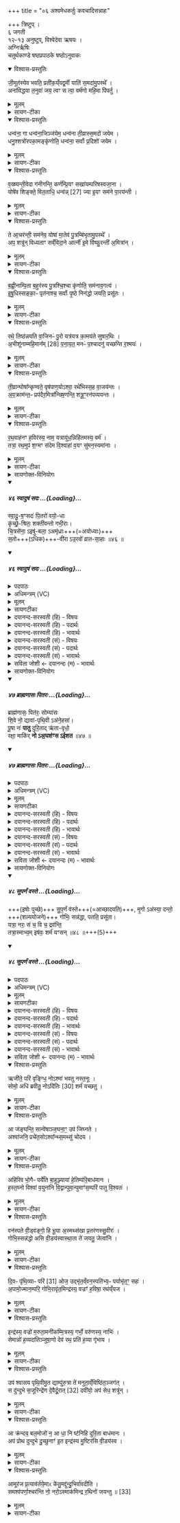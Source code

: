 +++
title = "०६ अश्वमेधकर्तुः कवचादिसन्नाहः"

+++
त्रिष्टुप् ।   
६ जगती  
१२-१३ अनुष्टुप्, विश्वेदेवा ऋषयः ।  
अग्निर्ऋषिः  
चतुर्थकाण्डे षष्ठप्रपाठके षष्ठोऽनुवाकः

<details open><summary>विश्वास-प्रस्तुतिः</summary>

जी॒मूत॑स्येव भवति॒ प्रती॑क॒य्ँयद्व॒र्मी याति॑ स॒मदा॑मु॒पस्थे᳚ ।  
अना॑विद्धया त॒नुवा॑ जय॒ त्वꣳ स त्वा॒ वर्म॑णो महि॒मा पि॑पर्तु ।  
</details>
<details><summary>मूलम्</summary>

जी॒मूत॑स्येव भवति॒ प्रती॑क॒य्ँयद्व॒र्मी याति॑ स॒मदा॑मु॒पस्थे᳚ ।  
अना॑विद्धया त॒नुवा॑ जय॒ त्वꣳ स त्वा॒ वर्म॑णो महि॒मा पि॑पर्तु ।  
</details>
<details><summary>सायण-टीका</summary>

(अथ चतुर्थकाण्डे षष्ठप्रपाठके षष्ठोऽनुवाकः)।  
पञ्चमेऽनुवाके चित्यारोहणादयो प्रारुतहोमान्ता अङ्गविशेषा उक्ताः।  
 २२०१ अथ षष्ठेऽश्वमेधकर्तू रथसज्जीकरणभावीनि कवचस्वीकारादीन्यङ्गान्युच्यन्ते।  
तस्य चाग्निप्रकरणे संबन्धाभावादित उत्कृष्याश्वमेधप्रकरणे संबन्धो द्रष्टष्यः।  
अध्ययनार्थमेव केवलमत्र मन्त्रपाठः ।  
कल्पः–“जीमूतस्येति कवचमध्यूहते” इति।  
पाठस्तु– जीभूतस्येवेति ।  
यद्यदां वर्मी कवचयुक्तो राजा समदां शत्रूणामुपस्थे समीपे याति, अनेन सह मात्सर्येण माद्यन्तीति समदः शत्रवः तदा जीमूतस्य मेवस्य प्रतीकं मुखमिव भवति ।  
सैन्यद्वयं युद्धार्थं यदा मिलति तदानीं वर्षितुं यतस्तत आगताः प्रौढा मेघा यथाऽन्तरिक्षं सर्वमावृण्वन्त्येवं भूमिं सर्वां व्याप्तं भवतीत्यर्थः ।  
तस्मिन्काले हे राजन्ननाविद्ध्या परकीयप्रहाररहितया तनुवा स्वशरीरेण युक्तो भूत्वा विजयं प्राप्नुहि ।  
वर्मणः कवचस्य तादृशो महिमा त्वां पिपर्तु पालयतु ।  
</details>
<details open><summary>विश्वास-प्रस्तुतिः</summary>

धन्व॑ना॒ गा धन्व॑ना॒जिञ्ज॑येम॒ धन्व॑ना ती॒व्रास्स॒मदो॑ जयेम ।  
धनु॒श्शत्रो॑रपका॒मङ्कृ॑णोति॒ धन्व॑ना॒ सर्वाः᳚ प्र॒दिशो॑ जयेम ।  
</details>
<details><summary>मूलम्</summary>

धन्व॑ना॒ गा धन्व॑ना॒जिञ्ज॑येम॒ धन्व॑ना ती॒व्रास्स॒मदो॑ जयेम ।  
धनु॒श्शत्रो॑रपका॒मङ्कृ॑णोति॒ धन्व॑ना॒ सर्वाः᳚ प्र॒दिशो॑ जयेम ।  
</details>
<details><summary>सायण-टीका</summary>

कल्पः —  
“धन्वना गा इति धनुः” इति ।  
पाठस्तु– धन्वना इति ।  
वयं धन्वना धनुवा गा जयेम परकीयान्गवादीनाहराम तथा धन्वनाऽऽजिं युद्धं जयेम ।  
तथा घनुषा तीव्राः शूरभटोपेताः समदो मदसहिताः परकीयसेना जयेम ।  
इदं धनुः शत्रोरस्मदीयवैरिणोऽपकामं कृणोति कामेभ्योऽपनयोऽपकामस्तं कृणोतु।  
किं बहुना, सर्वा अदि प्रदिश उत्कृष्टान्सर्वदिग्वर्तिशत्रूञ्जयेम।  
</details>
<details open><summary>विश्वास-प्रस्तुतिः</summary>

व॒ख्ष्यन्ती॒वेदा ग॑नीगन्ति॒ कर्ण॑म्प्रि॒यꣳ सखा॑यम्परिषस्वजा॒ना ।  
योषे॑व शिङ्क्ते॒ वित॒ताधि॒ धन्व॑न्न् [27]  ज्या इ॒यꣳ सम॑ने पा॒रय॑न्ती ।  
</details>
<details><summary>मूलम्</summary>

व॒ख्ष्यन्ती॒वेदा ग॑नीगन्ति॒ कर्ण॑म्प्रि॒यꣳ सखा॑यम्परिषस्वजा॒ना ।  
योषे॑व शिङ्क्ते॒ वित॒ताधि॒ धन्व॑न्न् [27]  ज्या इ॒यꣳ सम॑ने पा॒रय॑न्ती ।  
</details>
<details><summary>सायण-टीका</summary>

कल्पः — “वक्ष्यन्तीवेति ज्यामभिमृशति” इति।  
पाठस्तु– वक्ष्यन्तीवेदा इति ।  
इयं ज्या घनुष्यारोपिता मौर्वी वक्ष्यन्तीव किंचि द्रहस्यं वाक्यं वदिष्यन्तवि कर्णं [र्णमा] गनीगन्ति कर्णसमीपमागच्छति ।  
तत्रं दृष्टान्तः प्रियं सखायं परिषस्वजाना प्रीतियुक्तं सखिसमानं विश्रम्भव्यवहारयोग्यं भर्तीरमालिङ्गन्ती योषेव शिङ्क्तेऽव्यक्तं शब्दं करोति ।  
सा यथा स्वकीयं योगक्षेमं शनैः कथयति तद्वदियमपि ज्या शब्दयतीत्यर्थः ।  
कीदृशी ज्या अधि धन्वन्धनुष उपरि वितता विशेषेण प्रसारिता, समने युद्धे पारयन्ती युद्धसमाप्तिं गमयन्ती ।  
२२०२ ।  
</details>
<details open><summary>विश्वास-प्रस्तुतिः</summary>

ते आ॒चर॑न्ती॒ सम॑नेव॒ योषा॑ मा॒तेव॑ पु॒त्रम्बि॑भृतामु॒पस्थे᳚ ।  
अप॒ शत्रू॑न् विध्यताꣳ सव्ँविदा॒ने आर्त्नी॑ इ॒मे वि॑ष्फु॒रन्ती॑ अ॒मित्रा॑न् ।  
</details>
<details><summary>मूलम्</summary>

ते आ॒चर॑न्ती॒ सम॑नेव॒ योषा॑ मा॒तेव॑ पु॒त्रम्बि॑भृतामु॒पस्थे᳚ ।  
अप॒ शत्रू॑न् विध्यताꣳ सव्ँविदा॒ने आर्त्नी॑ इ॒मे वि॑ष्फु॒रन्ती॑ अ॒मित्रा॑न् ।  
</details>
<details><summary>सायण-टीका</summary>

कल्पः — “ते आचरन्ती इति धनोरार्त्नी संमृशति” इति।  
पाठस्तु ते आचरन्तीति ।  
ते धनुषः कोट्यौ विस्फुरन्ती विस्फुरन्त्यौ पुनः पुनः प्रवर्तमाने सत्यौ संविदाने परस्परमैकमत्यं गते अमित्रानत्यन्तविरो॑धिनः शत्रूनपविघ्यताम् ।  
कीदृशे कोट्यौ, समने युद्धे योषेवाऽऽचरन्ती तद्वन्मधुशब्देन हि बोधयन्त्यौ ।  
पुनः कीदृशे, उपस्थे बिभृतां माता पुत्रमिब तद्वद्धितकारिण्यावित्यर्थः।  
</details>
<details open><summary>विश्वास-प्रस्तुतिः</summary>

ब॒ह्वी॒नाम्पि॒ता ब॒हुर॑स्य पु॒त्रश्चि॒श्चा कृ॑णोति॒ सम॑नाव॒गत्य॑ ।  
इ॒षु॒धिस्सङ्का॒ᳶ पृत॑नाश्च॒ सर्वाः᳚ पृ॒ष्ठे निन॑द्धो जयति॒ प्रसू॑तः ।  
</details>
<details><summary>मूलम्</summary>

ब॒ह्वी॒नाम्पि॒ता ब॒हुर॑स्य पु॒त्रश्चि॒श्चा कृ॑णोति॒ सम॑नाव॒गत्य॑ ।  
इ॒षु॒धिस्सङ्का॒ᳶ पृत॑नाश्च॒ सर्वाः᳚ पृ॒ष्ठे निन॑द्धो जयति॒ प्रसू॑तः ।  
</details>
<details><summary>सायण-टीका</summary>

कल्पः —  “वह्वीनां पिता बहुरस्य पुत्र इति पृष्ट इषुधिं निनह्यति” त इति।  
पाठस्तु– वह्वीनां पितेति।  
अयमिषुधिर्बाणाधारः समनाऽवगत्य समने युद्धे प्राप्य चिश्चा कृणोति बाणाकर्षणवेलायामव्यक्तं ध्वनिं करोति ।  
तस्य ध्वनेरनुकरणं चिश्चेति ।  
कीदृश इषुधिः, बहुवीनामिषूणां पालकः ।  
अत एवास्य षितृस्थानीयस्य पुत्रस्थानीय इषुसंघो बहुविधः ।  
सोऽयमिषुधिः पृष्ठे निनद्धः पृष्टभागे नितरां बद्धः प्रसूतो धानुष्केण प्रेरितो बाणाकर्षणे सङ्काः सम्यक्प्राप्ताः सर्वा अपि पृतना जयति ।  
</details>
<details open><summary>विश्वास-प्रस्तुतिः</summary>

रथे॒ तिष्ठ॑न्नयति वा॒जिनᳶ॑ पु॒रो यत्र॑यत्र का॒मय॑ते सुषार॒थिः ।  
अ॒भीशू॑नाम्महि॒मान᳚म् [28]  प॒ना॒य॒त॒ मनᳶ॑ प॒श्चादनु॑ यच्छन्ति र॒श्मयः॑ ।  
</details>
<details><summary>मूलम्</summary>

रथे॒ तिष्ठ॑न्नयति वा॒जिनᳶ॑ पु॒रो यत्र॑यत्र का॒मय॑ते सुषार॒थिः ।  
अ॒भीशू॑नाम्महि॒मान᳚म् [28]  प॒ना॒य॒त॒ मनᳶ॑ प॒श्चादनु॑ यच्छन्ति र॒श्मयः॑ ।  
</details>
<details><summary>सायण-टीका</summary>

कल्पः — “रथे  तिष्ठन्नयति वाजिन इति सारथिमभिमन्त्रयते” इति।  
पाठस्तु– रथे तिष्ठन्निति।  
सुषारथिः सुशिक्षितोऽयं सारथिः स्वयं रथे तिष्ठन्यत्र यत्र कामयते गन्तुं तत्र तत्र पुरः पुरस्ताद्वाजिनोऽश्वान्नयति प्रेरयति ।  
हे ऋत्विग्यजमाना अभिशूनामश्वधारणहेतूनां रश्मीनां महिमानं पनायत वाचा स्तुर्ति कुरुत।  
अत एव स्तुतिप्रकार उच्यते रश्मय एते प्रग्रहां सारथेर्मनोऽनुसृत्य पश्चाद्यच्छन्ति नियता भवन्ति, सारथेर्यथा मनोवृत्तिः पुरस्तात्प्रवर्तते तेनैव प्रकारेण पश्चादश्वानां नियमं कुर्वन्तीत्यर्थः।  
</details>
<details open><summary>विश्वास-प्रस्तुतिः</summary>

ती॒व्रान्घोषा᳚न्कृण्वते॒ वृष॑पाण॒योऽश्वा॒ रथे॑भिस्स॒ह वा॒जय॑न्तः ।  
अ॒व॒क्राम॑न्त॒ᳶ प्रप॑दैर॒मित्रा᳚न्ख्षि॒णन्ति॒ शत्रू॒ꣳ॒रन॑पव्ययन्तः ।  
</details>
<details><summary>मूलम्</summary>

ती॒व्रान्घोषा᳚न्कृण्वते॒ वृष॑पाण॒योऽश्वा॒ रथे॑भिस्स॒ह वा॒जय॑न्तः ।  
अ॒व॒क्राम॑न्त॒ᳶ प्रप॑दैर॒मित्रा᳚न्ख्षि॒णन्ति॒ शत्रू॒ꣳ॒रन॑पव्ययन्तः ।  
</details>
<details><summary>सायण-टीका</summary>

कल्पः —  “ तीव्रान्घोषान्कृण्वते वृषषाणय इत्यश्वान” इति।  
पाठस्तु– तीव्रान्घोषानिति।  
एतेऽश्वास्तीव्रानत्युच्चान्घोषान्ह्रेषाशब्दान्कृण्वते कुर्वते।  
कीदृशा अश्वाः, वृषपाणयः, सेचनवाचिना वृषशब्देन शक्तिरुपलक्ष्यते ।  
पाणिशब्दः पादलक्षकः ।  
गन्तुं शक्ताः पादा येषां ते वृषपाणयः ।  
रथेभिः सह वाजयन्तो रथैः सह शीघ्रं गच्छतः ।  
प्रपदैः पादाग्रैः खरैरमित्रान्वैरिणोऽवक्रा मन्तः ।  
तादृशा अश्वा अनपव्ययन्तः प्रत्यापत्तिमकुर्वन्तो भीतिरहिता इत्यर्थः ।     २२०३ शूत्रून्क्षिणन्ति हिंसन्ति ।  
</details>
<details open><summary>विश्वास-प्रस्तुतिः</summary>

र॒थ॒वाह॑नꣳ ह॒विर॑स्य॒ नाम॒ यत्रायु॑ध॒न्निहि॑तमस्य॒ वर्म॑ ।  
तत्रा॒ रथ॒मुप॑ श॒ग्मꣳ स॑देम वि॒श्वाहा॑ व॒यꣳ सु॑मन॒स्यमा॑नाः ।  
</details>
<details><summary>मूलम्</summary>

र॒थ॒वाह॑नꣳ ह॒विर॑स्य॒ नाम॒ यत्रायु॑ध॒न्निहि॑तमस्य॒ वर्म॑ ।  
तत्रा॒ रथ॒मुप॑ श॒ग्मꣳ स॑देम वि॒श्वाहा॑ व॒यꣳ सु॑मन॒स्यमा॑नाः ।  
</details>
<details><summary>सायण-टीका</summary>

कल्पः —  “रथवाहनꣳ हविरस्य नामेति रथवाहने रथयत्माधाय” इति।  
यद्यपीदमत्याधानं रथस्य प्रत्याधानादूर्ध्वभावि तथाऽप्यध्ययनसंप्रदायादयं मन्त्रोऽत्र षठितः।  
तत्पाठस्तु– रथवाहनमिति ।  
यत्र यस्मिन्नल्पे शकटेऽस्य यजमानस्यऽऽयुध घनूरदिकं वर्म कवचं चेत्येवमादिकं निहितं स्थापितं, य(अ)स्य शकटस्य रथवाहनमिति नामधेयं, प्रत्यागत्य रथोऽस्मिञ्शकटे स्थाप्यत इति तच्छकटं रथवाहनं, तस्य हविर्वदुपकारकत्वाद्धविष्ट्वं, तत्र तस्मिन्रथवाहने शकटे विश्वाहा सर्वेष्वपि दिनेषु सुमनस्यपानाः सौमनस्यं प्राप्ता वयं शग्मं सुखगमनहेतुं रथमुपसदेमोपेत्य स्थाप याम।  
</details>
<details><summary>सायणोक्त-विनियोगः</summary>

कल्पः —  “स्वादुषꣳसदः पितरो वयोधा इति तिसृभिः पितॄनुषतिष्ठते” इति।  
तत्र प्रथमामाह– स्वादुषꣳ सद इति।   
</details>
<div class="js_include" includetitle="false" newlevelforh1="5" unfilled url="/vedAH_yajuH/vAjasaneyam/mAdhyandinam/saMhitA/vishvAsa-prastutiH/29/46_svAduShaM_sadaH.md">
<details open><summary><h5>४६ स्वादुषं सदः ...{Loading}...</h5></summary>

स्वा॒दु॒-ष॒ꣳसदः॑ पि॒तरो॑ वयो॒-धाः  
कृ॑च्छ्रे॒-श्रितः॒ शक्ती॑वन्तो गभी॒राः।  
चि॒त्रसे॑ना॒ ऽइषु॑-बला॒ ऽअमृ॑ध्राः+++(=अयोध्याः)+++  
स॒तो+++(ऽधिक)+++-वी॑रा ऽउ॒रवो॑ व्रात-सा॒हाः ॥४६ ॥
</details>
</div>
<div class="js_include" includetitle="false" newlevelforh1="5" unfilled url="/vedAH_yajuH/vAjasaneyam/mAdhyandinam/saMhitA/sarvASh_TIkAH/29/46_svAduShaM_sadaH.md">
<details open><summary><h5>४६ स्वादुषं सदः ...{Loading}...</h5></summary>
<details><summary>पदपाठः</summary>

स्वा॒दु॒ष॒ꣳसदः॑। स्वा॒दु॒स॒ꣳसद इति॑ स्वादुऽस॒ꣳसदः॑। पि॒तरः॑। व॒यो॒धा इति॑ वयः॒ऽधाः। कृ॒च्छ्रे॒श्रित॒ इति॑ कृच्छ्रे॒ऽश्रितः॑। शक्ती॑वन्तः॒। शक्ति॑वन्त॒ इति॒ शक्ति॑ऽवन्तः। ग॒भी॒राः। चि॒त्रसे॑ना॒ इति॑ चि॒त्रऽसे॑नाः। इषु॑बला॒ इतीषु॑ऽबलाः। अमृ॑ध्राः। स॒तोवी॑रा॒ इति॑ स॒तःऽवी॑राः। उ॒रवः॑। व्रा॒त॒सा॒हाः। व्रा॒त॒स॒हा इति॑ व्रातऽस॒हाः। ४६।
</details>
<details><summary>अधिमन्त्रम् (VC)</summary>

- वीरा देवताः
- भारद्वाज ऋषिः
- त्रिष्टुप्
- धैवतः
</details>
<details><summary>मूलम्</summary>

स्वा॒दु॒ष॒ꣳ॒सद॑ᳶ पि॒तरो॑ वयो॒धाᳵ कृ॑च्छ्रे॒श्रित॒श्शक्ती॑वन्तो गभी॒राः ।  
चि॒त्रसे॑ना॒ इषु॑बला॒ अमृ॑ध्रास्स॒तोवी॑रा उ॒रवो᳚ व्रातसा॒हाः ।
</details>
<details><summary>सायणटीका</summary>

ये **पितरो** ऽस्मदीयाः सन्ति त एतैर् विशेषणैर् विशिष्टाः।   
कानि विशेषणानीति तान्य् उच्यन्ते  
**स्वादुषसंदो** ऽस्माभिः समर्पिते स्वादुन्य् अन्ने सम्यक् सीदन्ति तेन तृप्ता इत्यर्थः।   
**वयोध** अस्मदीयस्य वयस आयुषः स्थापयितारः।   
**कृच्छ्रे** व्यसने प्राप्ते सति रक्षार्थं श्रीयन्ते प्राणिभिः सेव्यन्त इति **कृच्छ्रेश्रितः**।  
**शक्तीवन्तः** शक्तियुक्ताः।  
**गभीरा** अगाधबुद्धयः।  
चित्रा विविधा हस्त्यश्वादिरूपा सेना येषां त **चित्रसेनाः**  
इषुभिर् योद्धुमतिप्रबला **इषुबलाः**।  
**अमृध्राः** परैर् योद्धुमशक्याः ।  
सन्विद्यमानो लोके प्रसिद्धो यः शूरस् तस्माद् अप्य् अतिशूराः - **सतो-वीराः**।  
**उरवो** विस्तीर्णा धनसेनादिसमृद्धाः।  
व्रातं परकीयभटानां संघातं सहन्तेऽभिभवन्तीति **व्रातसाहाः**।
</details>
<details><summary>दयानन्द-सरस्वती (हि) - विषयः</summary>

फिर उसी विषय को अगले मन्त्र में कहा है ॥
</details>
<details><summary>दयानन्द-सरस्वती (हि) - पदार्थः</summary>

पदार्थान्वयभाषाः -  हे युद्ध करने हारे वीर पुरुषो ! तुम लोग जो (स्वादुषंसदः) भोजन के योग्य अन्नादि पदार्थों को सम्यक् सेवनेवाले (वयोधाः) अधिक अवस्था युक्त (कृच्छ्रेश्रितः) उत्तम कार्यों की सिद्धि के लिए कष्ट सेवते हुए (शक्तीवन्तः) सामर्थ्यवाले (गभीराः) महाशय (चित्रसेनाः) आश्चर्य गुण युक्त सेनावाले (इषुबलाः) शस्त्र-अस्त्रों के सहित जिनकी सेना (अमृध्राः) दृढ़ शरीरवाले (उरवः) बड़े-बड़े जिन के जङ्घा और छाती (व्रातसाहाः) वीरों के समूहों को सहनेवाले (सतोवीराः) विद्यमान सेना के बीच युद्धविद्या की शिक्षा को प्राप्त और (पितरः) पालन करनेहारे राजपुरुष हों, उन का आश्रय ले युद्ध करो ॥४६ ॥
</details>
<details><summary>दयानन्द-सरस्वती (हि) - भावार्थः</summary>

भावार्थभाषाः -  उन्हीं का सदा विजय, राज्य, श्री, प्रतिष्ठा, बड़ी अवस्था, बल और विद्या होती है, जो अपने अधिष्ठाता, आप्त, सत्यवादी सज्जनों की शिक्षा में स्थित होते हैं ॥४६ ॥
</details>
<details><summary>दयानन्द-सरस्वती (सं) - विषयः</summary>

पुनस्तमेव विषयमाह ॥
</details>
<details><summary>दयानन्द-सरस्वती (सं) - पदार्थः</summary>

पदार्थान्वयभाषाः -  हे योद्धारो वीरा ! यूयं ये स्वादुषंसदो वयोधाः कृच्छ्रेश्रितः शक्तीवन्तो गभीराश्चित्रसेना इषुबला अमृध्रा उरवो व्रातसाहाः सतोवीराः पितरः स्युस्तानाश्रित्य युद्धं कुरुत ॥४६ ॥
</details>
<details><summary>दयानन्द-सरस्वती (सं) - भावार्थः</summary>

भावार्थभाषाः -  तेषामेव सदा विजयो राज्यश्रीः प्रतिष्ठा दीर्घमायुर्बलं विद्याश्च भवन्ति, ये स्वाधिष्ठातॄणामाप्तानां शासने तिष्ठन्ति ॥४६ ॥
</details>
<details><summary>सविता जोशी ← दयानन्दः (म) - भावार्थः</summary>

भावार्थभाषाः -  जे वीरपुरुष, अधिष्ठाते, आप्त, सत्यवादी सज्जनाकडून शिक्षण घेतात त्यांचा नेहमी विजय होतो व त्यांना राज्य, श्री, प्रतिष्ठा, मानसन्मान, बल आणि विद्या प्राप्त होते.
</details>
</details>
</div>
<details><summary>सायणोक्त-विनियोगः</summary>

अथ द्वितीयामाह– ब्राह्मणास इति ।  
</details>
<div class="js_include" includetitle="false" newlevelforh1="5" unfilled url="/vedAH_yajuH/vAjasaneyam/mAdhyandinam/saMhitA/vishvAsa-prastutiH/29/47_brAhmaNAsaH_pitaraH.md">
<details open><summary><h5>४७ ब्राह्मणासः पितरः ...{Loading}...</h5></summary>

ब्राह्म॑णासः॒ पित॑रः॒ सोम्या॑सः  
शि॒वे नो॒ द्यावा॑-पृथि॒वी ऽअ॑ने॒हसा॑।  
पू॒षा नः॑ **पातु** दुरि॒ताद् ऋ॑ता-वृधो॒  
रक्षा॒ माकि॑र् **नो ऽअ॒घश॑ꣳस ऽईशत** ॥४७ ॥
</details>
</div>
<div class="js_include" includetitle="false" newlevelforh1="5" unfilled url="/vedAH_yajuH/vAjasaneyam/mAdhyandinam/saMhitA/sarvASh_TIkAH/29/47_brAhmaNAsaH_pitaraH.md">
<details open><summary><h5>४७ ब्राह्मणासः पितरः ...{Loading}...</h5></summary>
<details><summary>पदपाठः</summary>

ब्रा॒ह्म॑णासः। पित॑रः। सोम्यासः॑। शि॒वेऽइति॑ शि॒वे। नः॒। द्यावा॑पृथि॒वीऽइति॒ द्यावा॑पृथि॒वी। अ॒ने॒हसा॑। पू॒षा। नः॒। पा॒तु॒। दु॒रि॒तादिति॑ दुःऽइ॒तात् ऋ॒ता॒वृ॒धः॒। ऋ॒त॒वृध॒ इत्यृ॑तऽवृधः। रक्ष॑। माकिः॑। न॒। अ॒घश॑ꣳस॒ इत्य॒घऽश॑ꣳसः। ई॒श॒त॒। ४७।
</details>
<details><summary>अधिमन्त्रम् (VC)</summary>

- धनुर्वेदाऽध्यापका देवताः
- भारद्वाज ऋषिः
- विराड्जगती
- निषादः
</details>
<details><summary>मूलम्</summary>

ब्राह्म॑णासः [29]  पित॑र॒स्सोम्या॑सश्शि॒वे नो॒ द्यावा॑पृथि॒वी अ॑ने॒हसा᳚ ।  
पू॒षा न॑ᳶ पातु दुरि॒तादृ॑तावृधो॒ रख्षा॒ माकि॑र्नो अ॒घशꣳ॑स ईशत ।
</details>
<details><summary>सायणटीका</summary>

येऽस्मादीयाः पितरस्ते ब्राह्मणासो व्रह्य वेदस्तदर्थपरा ब्राह्मणाः।  
अत एवास्मासु सोम्यास सोम्या अनुग्रहपरा इत्यर्थः ।  
यथैते पितरस्तथा द्यावापृथिवी उभे अप्यनेहसाऽनेहसि सर्वस्मिन्नपि काले नोऽस्मान्प्रति शिवे शान्ते अनुग्रहपरे भवतामिति शेषः।  
तथार्तावृधो यज्ञस्य वर्धयिता पूषा पोषको देवो नोऽस्मान्दुरितात्पातु ।  
हे पितृसमूह रक्षास्मान्पालय ।  
नोऽस्माक मघशंसः पापशंसनपरा निन्दका माकिरीशत निन्दितुं समर्था मा भूवन् ।
</details>
<details><summary>दयानन्द-सरस्वती (हि) - विषयः</summary>

किनका सत्कार करना चाहिए, इस विषय को अगले मन्त्र में कहा है ॥
</details>
<details><summary>दयानन्द-सरस्वती (हि) - पदार्थः</summary>

पदार्थान्वयभाषाः -  हे मनुष्यो ! जो (सोम्यासः) उत्तम आनन्दकारक गुणों के योग्य (ऋतावृधः) सत्य को बढ़ानेवाले (पितरः) रक्षक (ब्राह्मणासः) वेद और ईश्वर के जानने हारे विद्वान् जन (नः) हमारे लिए कल्याण करने हारे और (अनेहसा) कारणरूप से अविनाशी (द्यावापृथिवी) प्रकाश-पृथिवी (शिवे) कल्याणकारी हों, (पूषा) पुष्टि करने हारा परमात्मा (नः) हम को (दुरितात्) दुष्ट अन्याय के आचरण से (पातु) बचावे, जिससे (नः) हम को मारने को (अघशंसः) पाप की प्रशंसा करने हारा चोर (माकिः) न (ईशत) समर्थ हो, उन विद्वानों की तू (रक्ष) रक्षा कर और चोरों को मार ॥४७ ॥
</details>
<details><summary>दयानन्द-सरस्वती (हि) - भावार्थः</summary>

भावार्थभाषाः -  हे मनुष्यो ! जो विद्वान् जन तुम को धर्मयुक्त कर्त्तव्य में प्रवृत्त कर, दुष्ट आचरण से पृथक् रखते, दुष्टाचारियों के बल को नष्ट और हमारी पुष्टि करते, वे सदैव सत्कार करने योग्य हैं ॥४७ ॥
</details>
<details><summary>दयानन्द-सरस्वती (सं) - विषयः</summary>

के सत्कर्त्तव्या इत्याह ॥
</details>
<details><summary>दयानन्द-सरस्वती (सं) - पदार्थः</summary>

पदार्थान्वयभाषाः -  हे मनुष्याः ! ये सोम्यास ऋतावृधः पितरो ब्राह्मणासो विद्वांसो नः कल्याणकरा अनेहसा द्यावापृथिवी च शिवे भवतः। पूषा परमात्मा नो दुरितात् पातु यतो नो हिंसितुमघशंसो माकिरीशत तान् रक्ष स्तेनाञ्जहि ॥४७ ॥
</details>
<details><summary>दयानन्द-सरस्वती (सं) - भावार्थः</summary>

भावार्थभाषाः -  हे मनुष्याः ! ये विद्वांसो युष्मान् धर्म्ये कृत्ये प्रवर्त्य दुष्टाचारात् पृथक् रक्षन्ति, दुष्टाचारिणां बलं निरुन्धन्त्यस्माकं पुष्टिञ्च जनयन्ति, ते सदा सत्कर्त्तव्याः ॥४७ ॥
</details>
<details><summary>सविता जोशी ← दयानन्दः (म) - भावार्थः</summary>

भावार्थभाषाः -  हे माणसांनो ! जे विद्वान लोक तुम्हाला धर्मयुक्त कर्तव्यामध्ये प्रवृत्त करून दुष्ट वर्तनापासून दूर ठेवतात व दुष्ट माणसांचे बळ नष्टा करून सर्व माणसांना बलवान करतात त्यांचा सदैव सत्कार केला पाहिजे.
</details>
</details>
</div>
<details><summary>सायणोक्त-विनियोगः</summary>

अथ तृतीयामाह—  २२०४ सुपर्णं वस्त इति।
</details>
<div class="js_include" includetitle="false" newlevelforh1="5" unfilled url="/vedAH_yajuH/vAjasaneyam/mAdhyandinam/saMhitA/vishvAsa-prastutiH/29/48_suparNaM_vaste.md">
<details open><summary><h5>४८ सुपर्णं वस्ते ...{Loading}...</h5></summary>

+++(इषोः पुच्छे)+++ सु॒प॒र्णं व॑स्ते+++(=आच्छादयति)+++, मृ॒गो ऽअ॑स्या॒ दन्तो॒  
+++(शल्ययोजने)+++ गोभिः॒ सन्न॑द्धा, पतति॒ प्रसू॑ता।  
यत्रा॒ नरः॒ सं च॒ वि च॒ द्रव॑न्ति॒  
तत्रा॒स्माभ्य॒म् इष॑वः॒ शर्म॑ यꣳसन् ॥४८ ॥+++(5)+++
</details>
</div>
<div class="js_include" includetitle="false" newlevelforh1="5" unfilled url="/vedAH_yajuH/vAjasaneyam/mAdhyandinam/saMhitA/sarvASh_TIkAH/29/48_suparNaM_vaste.md">
<details open><summary><h5>४८ सुपर्णं वस्ते ...{Loading}...</h5></summary>
<details><summary>पदपाठः</summary>

सु॒प॒र्णमिति॑ सुऽप॒र्णम्। व॒स्ते॒। मृ॒गः। अ॒स्याः॒। दन्तः॑। गोभिः॑। सन्न॒द्धेति सम्ऽन॑द्धा। प॒त॒ति॒। प्रसू॒तेति॒ प्रऽसू॑ता। यत्र॒। नरः॑। सम्। च॒। वि। च॒। द्रव॑न्ति। तत्र॑। अ॒स्मभ्य॑म्। इष॑वः। शर्म॑। य॒ꣳस॒न्। ४८।
</details>
<details><summary>अधिमन्त्रम् (VC)</summary>

- वीरा देवताः
- भारद्वाज ऋषिः
- त्रिष्टुप्
- धैवतः
</details>
<details><summary>मूलम्</summary>

सु॒प॒र्णव्ँव॑स्ते मृ॒गो अ॑स्या॒ दन्तो॒ गोभि॒स्सन्न॑द्धा पतति॒ प्रसू॑ता ।  
यत्रा॒ नर॒स्सञ्च॒ वि च॒ द्रव॑न्ति॒ तत्रा॒स्मभ्य॒मिष॑व॒श्शर्म॑ यꣳसन् ।
</details>
<details><summary>सायणटीका</summary>


पितृसंबन्धिनी येयम् इषुः प्रशस्यतेऽस्या इषोः  
**सुपर्णं** पृष्ठे ऽवस्थितं शोभनं पतन्तं भागं  
**वस्त** आच्छादयति।   
अथास्या इषोर् दन्तः शल्यं **मृग-दन्तवत्** तीक्ष्णं,
सेयम् इषुर् गो-संबन्धिभिः संनद्धा दृढं बद्धा।  
तादृशेयमिषुः प्रसूता पितृभिः प्रेरिता सती पतति सहसा गच्छति।  
कुत्रेति तदुच्यते नरः पुरुषा योद्धारो यत्र यस्मिन्परसैन्ये सं च वि च द्रवन्ति प्रथममुत्सुकाः सन्तः प्राष्नुवन्ति पश्चाद्भीताः सन्तः पलायन्ते च, तत्रेयमिषुः पततीति पूर्वत्रान्वयः।  
तादृश्यः पितॄणामिषवोऽस्यभ्यं शर्म यंसन्सुखं यच्छन्तु।  
।
</details>
<details><summary>दयानन्द-सरस्वती (हि) - विषयः</summary>

फिर राजधर्म अगले मन्त्र में कहते हैं।
</details>
<details><summary>दयानन्द-सरस्वती (हि) - पदार्थः</summary>

पदार्थान्वयभाषाः -  हे वीर पुरुषो ! (यत्र) जिस सेना में (नरः) नायक लोग हों जो (सुपर्णम्) सुन्दर पूर्ण रक्षा के साधन उस रथादि को (वस्ते) धारण करती और जहाँ (गोभिः) गौओं के सहित (दन्तः) जिस का दमन किया जाता, उस (मृगः) कस्तूरी से शुद्ध करनेवाले मृग के तुल्य (इषवः) बाण आदि शस्त्र विशेष चलते हैं, जो (सन्नद्धा) सम्यक् गोष्ठी बँधी (प्रसूता) प्रेरणा की हुई शत्रुओं में (पतति) गिरती (च) और इधर-उधर (अस्याः) इस सेना के वीर पुरुष (सम्, द्रवन्ति) सम्यक् चलते (च) और (वि) विशेषकर दौड़ते हैं (तत्र) उस सेवा में (अस्मभ्यम्) हमारे लिए आप लोग (शर्म) सुख (यंसन्) देओ ॥४८ ॥
</details>
<details><summary>दयानन्द-सरस्वती (हि) - भावार्थः</summary>

भावार्थभाषाः -  इस मन्त्र में वाचकलुप्तोपमालङ्कार है। हे राजपुरुषो ! तुम लोगों को चाहिए कि शत्रुओं से न धमकनेवाली हृष्ट-पुष्ट सेना सिद्ध करो, उसमें सुन्दर परीक्षित योद्धा और अध्यक्ष रक्खो, उन शस्त्र-अस्त्रों के चलाने में कुशल जनों से विजय को प्राप्त होओ ॥४८ ॥
</details>
<details><summary>दयानन्द-सरस्वती (सं) - विषयः</summary>

पुना राजधर्ममाह ॥
</details>
<details><summary>दयानन्द-सरस्वती (सं) - पदार्थः</summary>

पदार्थान्वयभाषाः -  हे वीरा ! यत्र सेनायां नरो नायकाः स्युर्या सुपर्णं वस्ते यत्र गोभिस्सह दन्तो मृग इव इषवो धावन्ति, या सन्नद्धा प्रसूता पतति इतस्ततश्चास्य वीराः संद्रवन्ति वि द्रवन्ति च तत्रास्मभ्यं भवन्तः शर्म यंसन् ॥४८ ॥
</details>
<details><summary>दयानन्द-सरस्वती (सं) - भावार्थः</summary>

भावार्थभाषाः -  अत्र वाचकलुप्तोपमालङ्कारः। हे राजपुरुषाः ! युष्माभिः शत्रुभिरप्रधर्षिणी हृष्टा पुष्टा सेना संपादनीया तस्यां सुपरीक्षिता योद्धारोऽध्यक्षाश्च रक्षणीयास्तैः शस्त्रास्त्रप्रक्षेपणेषु कुशलैर्जनैर्विजयः प्राप्तव्यः ॥४८ ॥
</details>
<details><summary>सविता जोशी ← दयानन्दः (म) - भावार्थः</summary>

भावार्थभाषाः -  या मंत्रात वाचकलुप्तोपमालंकार आहे. हे राजपुरुषांनो तुम्ही शत्रूला न घाबरणारी बलवान सेना तयार करा त्या सेनेत प्रशिक्षित योद्धे व अध्यक्ष असावेत. अशा अस्र शस्रात निष्णात असणाऱ्या लोकांकडून विजय प्राप्त करा.
</details>
</details>
</div>
<details open><summary>विश्वास-प्रस्तुतिः</summary>

ऋजी॑ते॒ परि॑ वृङ्ग्धि॒ नोऽश्मा॑ भवतु नस्त॒नूः ।  
सोमो॒ अधि॑ ब्रवीतु॒ नोऽदि॑तिः [30]  शर्म॑ यच्छतु ।  
</details>
<details><summary>मूलम्</summary>

ऋजी॑ते॒ परि॑ वृङ्ग्धि॒ नोऽश्मा॑ भवतु नस्त॒नूः ।  
सोमो॒ अधि॑ ब्रवीतु॒ नोऽदि॑तिः [30]  शर्म॑ यच्छतु ।  
</details>
<details><summary>सायण-टीका</summary>

कल्पः —  “ऋजीते परि वङ्ग्धि न इत्यात्मानं प्रत्यभिमृश्य” इति।  
पाठस्तु—  ऋजीते परीति।  
ऋजीतिशब्द इषुवाची।  
हे ऋजीतेऽस्मान्परिवृङ्ग्धि परितो वर्जितान्कुरु।  
नोऽस्माकं तनूरश्मा भवतु पाषाणवद दृढा भवतु।  
सोमा नोऽस्मानधिब्रत्रीतु अधिका एते मान्या इति कथयतु।  
अदितिः शर्म यच्छतु सुखं यच्छतु।  
</details>
<details open><summary>विश्वास-प्रस्तुतिः</summary>

आ ज॑ङ्घन्ति॒ सान्वे॑षाञ्ज॒घना॒ꣳ॒ उप॑ जिघ्नते ।  
अश्वा॑जनि॒ प्रचे॑त॒सोऽश्वा᳚न्थ्स॒मथ्सु॑ चोदय ।  
</details>
<details><summary>मूलम्</summary>

आ ज॑ङ्घन्ति॒ सान्वे॑षाञ्ज॒घना॒ꣳ॒ उप॑ जिघ्नते ।  
अश्वा॑जनि॒ प्रचे॑त॒सोऽश्वा᳚न्थ्स॒मथ्सु॑ चोदय ।  
</details>
<details><summary>सायण-टीका</summary>

कल्पः —  “आ जङ्घन्तीत्यश्वाजनिमादाय” इति।  
पाठस्तु– आजङ्घन्तीति।  
कशाधारिणः सारथय एषामश्वानां सानु पर्वतसानुसदृशं पार्श्वमाजङ्घन्ति सर्वेतरताडयन्ति।  
तथा पृष्ठभागानुपजिघ्नत उपेस्य ताड यन्ति।  
तथाविधताडनहेतुभूते हेऽश्वाजनि अश्वप्रेरके कशे प्रचेतसस्ताडनेन प्रकृष्टगमने चित्तयुक्तान्समत्सु युद्धेषु चोदय प्ररेय ।  
</details>
<details open><summary>विश्वास-प्रस्तुतिः</summary>

अहि॑रिव भो॒गैᳶ पर्ये॑ति बा॒हुञ्ज्याया॑ हे॒तिम्प॑रि॒बाध॑मानः ।  
ह॒स्त॒घ्नो विश्वा॑ व॒युना॑नि वि॒द्वान्पुमा॒न्पुमाꣳ॑स॒म्परि॑ पातु वि॒श्वतः॑ ।  
</details>
<details><summary>मूलम्</summary>

अहि॑रिव भो॒गैᳶ पर्ये॑ति बा॒हुञ्ज्याया॑ हे॒तिम्प॑रि॒बाध॑मानः ।  
ह॒स्त॒घ्नो विश्वा॑ व॒युना॑नि वि॒द्वान्पुमा॒न्पुमाꣳ॑स॒म्परि॑ पातु वि॒श्वतः॑ ।  
</details>
<details><summary>सायण-टीका</summary>

कल्पः —  “अहिरिव भोगौरिति हस्तघ्नमभिमन्त्रयते” इति।  
पाठस्तु– अहिरिवेति।  
धानुष्कैर्वामहस्तः केनचिद्रूपेण चर्मविशेषेण वेष्ट्यते।  
तत्रायं दृष्टान्तः—अहिरिव भोगैः यथा सर्पः स्वकीयशरीरवेष्टनैः पुरुषस्य हस्तं पादं वा वेष्टयति तथाऽयं चर्मविशेषः पुरुषस्य  बाहुं पर्येति परितो व्याप्नोति।  
कि कुर्बन्, ज्याया आकर्णमाकृष्य सहसा मुक्ता या हेतिस्तां परिबाधमानः परिता निवारयन्।  
ज्यायाः प्रहारश्चर्मण्येव लगति न तु बाहौ ।  
हस्ते स्थित्वा ज्याघां तेन हन्यमानश्च र्मविशेषो हस्तघ्नः।  
सोऽस्मान्विश्वतः सर्वस्मादुपद्रवात्पातु।  
तत्र दृष्टान्तः—विश्वा वयुनानि विद्वान्सर्वान्मार्गानभिजानानः पुमान्पुमांसमन्य पुरुषं यथा पालयति तद्वदिति शेषः।  
</details>
<details open><summary>विश्वास-प्रस्तुतिः</summary>

वन॑स्पते वी॒ड्व॑ङ्गो॒ हि भू॒या अ॒स्मथ्स॑खा प्र॒तर॑णस्सु॒वीरः॑ ।  
गोभि॒स्सन्न॑द्धो असि वी॒डय॑स्वास्था॒ता ते॑ जयतु॒ जेत्वा॑नि ।  
</details>
<details><summary>मूलम्</summary>

वन॑स्पते वी॒ड्व॑ङ्गो॒ हि भू॒या अ॒स्मथ्स॑खा प्र॒तर॑णस्सु॒वीरः॑ ।  
गोभि॒स्सन्न॑द्धो असि वी॒डय॑स्वास्था॒ता ते॑ जयतु॒ जेत्वा॑नि ।  
</details>
<details><summary>सायण-टीका</summary>

कल्पः —  
‘वनस्पते वीड्वङ्ग इति पञ्चमी रथम्’ इति।  
तत्र प्रथमामाह–  २२०५ वनस्पते वीड्विति।  
हे वनस्पते वनस्पतिनिष्पन्न रथ वीड्वङ्गो हि वृढाङ्ग एव भुयाः।  
कीदृशस्त्वम्, अस्मत्सखाऽस्मासु सखिवत्स्निग्धः।  
प्रतरणः प्रकृष्टगमनसाधनभूतः।  
सुवीरः शोभनैर्वीरैर्भटैरुपेतः।  
गोभिः संनद्धोऽसि गवादिचर्मरज्जुभिः सम्यग्बद्धोऽसि वीडयस्वात्यन्यं दृढो भव।  
ते तवाऽऽस्थाता जेत्वानि जेतव्यानि परसैन्यानि जयतु।  
</details>
<details open><summary>विश्वास-प्रस्तुतिः</summary>

दि॒वᳶ पृ॑थि॒व्याᳶ परि॑ [31]  ओज॒ उद्भृ॑त॒व्ँवन॒स्पति॑भ्य॒ᳶ पर्याभृ॑त॒ꣳ॒ सहः॑ ।  
अ॒पामो॒ज्मान॒म्परि॒ गोभि॒रावृ॑त॒मिन्द्र॑स्य॒ वज्रꣳ॑ ह॒विषा॒ रथ॑य्ँयज ।  
</details>
<details><summary>मूलम्</summary>

दि॒वᳶ पृ॑थि॒व्याᳶ परि॑ [31]  ओज॒ उद्भृ॑त॒व्ँवन॒स्पति॑भ्य॒ᳶ पर्याभृ॑त॒ꣳ॒ सहः॑ ।  
अ॒पामो॒ज्मान॒म्परि॒ गोभि॒रावृ॑त॒मिन्द्र॑स्य॒ वज्रꣳ॑ ह॒विषा॒ रथ॑य्ँयज ।  
</details>
<details><summary>सायण-टीका</summary>

अथ द्वितीयामाह– दिवः पृथिव्या इति।  
हे यजमान त्वं रथमिमं हविषा बलिकर्मणा यजपूजय।  
कीदृशं रथम, दिवः पृथिव्याः पर्योज उद्भृतं द्युलोकात् भूलोकाच्च सर्वतो बलमानीय संपादितं, तथा वनस्पतिभ्योऽपि परितः सहो वलमानीयाऽऽभृतं संपादितम्।   तथाऽपामोज्मानमप्संबद्धमोज आनीय निष्पादितं, गोभिर्गवादिविकारैः स्नाषीभिर्श्चमर्मरज्जुभिश्च परित आवृतमिन्द्रस्य वज्रमिव दृढीभूतम्।  
</details>
<details open><summary>विश्वास-प्रस्तुतिः</summary>

इन्द्र॑स्य॒ वज्रो॑ म॒रुता॒मनी॑कम्मि॒त्रस्य॒ गर्भो॒ वरु॑णस्य॒ नाभिः॑ ।  
सेमान्नो॑ ह॒व्यदा॑तिञ्जुषा॒णो देव॑ रथ॒ प्रति॑ ह॒व्या गृ॑भाय ।  
</details>
<details><summary>मूलम्</summary>

इन्द्र॑स्य॒ वज्रो॑ म॒रुता॒मनी॑कम्मि॒त्रस्य॒ गर्भो॒ वरु॑णस्य॒ नाभिः॑ ।  
सेमान्नो॑ ह॒व्यदा॑तिञ्जुषा॒णो देव॑ रथ॒ प्रति॑ ह॒व्या गृ॑भाय ।  
</details>
<details><summary>सायण-टीका</summary>

[अथ] तृतीयामाह– इन्द्रस्य वज्र इति।   यथेन्द्रस्य वज्रोऽत्यन्तं दृढः, यथा च मरुतामनीकं सैन्यं बहुभिर्मटैरुपेतं, यथा मित्रस्य गर्भोऽत्यन्तं सुरक्षितः, यथा वरुणस्य नाभिः केनापि तिरस्कर्तुमशक्यस्तथाविधैर्गुणैरुपेत हे देव रथ नोऽस्मदीयामिमां हव्यदातिं हविर्दानं जुषाणो हव्याऽस्मद्दत्तानि हव्यानि प्रति गृभाय प्रत्येकं गृहाण।  
</details>
<details open><summary>विश्वास-प्रस्तुतिः</summary>

उप॑ श्वासय पृथि॒वीमु॒त द्याम्पु॑रु॒त्रा ते॑ मनुता॒व्ँविष्ठि॑त॒ञ्जग॑त् ।  
स दु॑न्दुभे स॒जूरिन्द्रे॑ण दे॒वैर्दू॒रात् [32]  दवी॑यो॒ अप॑ सेध॒ शत्रू॑न् ।  
</details>
<details><summary>मूलम्</summary>

उप॑ श्वासय पृथि॒वीमु॒त द्याम्पु॑रु॒त्रा ते॑ मनुता॒व्ँविष्ठि॑त॒ञ्जग॑त् ।  
स दु॑न्दुभे स॒जूरिन्द्रे॑ण दे॒वैर्दू॒रात् [32]  दवी॑यो॒ अप॑ सेध॒ शत्रू॑न् ।  
</details>
<details><summary>सायण-टीका</summary>

(अथ) चतुर्थीमाह–  उप श्वासयेति।   रथसमीपवर्तिदुन्दुभिरपि, एवंमहिमा किमुत रथ इति विवक्षया दुन्दुभिः प्रशस्यते।   हे दुन्दुभे पृथिवीमुपश्वासय त्वदीयेन शब्देन पूरय।   उतापि च द्यां द्युलोकमप्युपश्वासय।   पुरुत्रा पुरुषु द्युलोकभूलोकादिस्थानेषु विष्ठितं विशेषेण स्थितं सर्वं जगत्ते तव शब्दं मनुतां जानातु।   स त्वमिन्द्रेणान्यैर्देवश्चै सूजः समानप्रीतिः सञ्शत्रूनस्मदीयान्दूराद्दवीयो दूरादप्यत्यन्तं दूरदेशं प्रत्यपसेधापसारय।  
</details>
<details open><summary>विश्वास-प्रस्तुतिः</summary>

आ क्र॑न्दय॒ बल॒मोजो॑ न॒ आ धा॒ नि ष्ट॑निहि दुरि॒ता बाध॑मानः ।  
अप॑ प्रोथ दुन्दुभे दु॒च्छुनाꣳ॑ इ॒त इन्द्र॑स्य मु॒ष्टिर॑सि वी॒डय॑स्व ।  
</details>
<details><summary>मूलम्</summary>

आ क्र॑न्दय॒ बल॒मोजो॑ न॒ आ धा॒ नि ष्ट॑निहि दुरि॒ता बाध॑मानः ।  
अप॑ प्रोथ दुन्दुभे दु॒च्छुनाꣳ॑ इ॒त इन्द्र॑स्य मु॒ष्टिर॑सि वी॒डय॑स्व ।  
</details>
<details><summary>सायण-टीका</summary>

[अथ] पञ्चमीमाह– आ क्रन्दयेति।   हे दुन्दुभे बलं परकीयसैन्यं प्रत्याक्रन्दयाऽऽक्रोशं कुरु।   अमुं जह्यमुं प्रहरेत्यत्यन्तभीतिहेतुं शब्दं कुरु।   नोऽस्माकप्रोजो बलमाधा आधेहि सम्यक्संपादय।   दुरिता बाधमानोऽस्मदीयानि दुरितानि विनाशयन्निष्टनिहि गर्जनसमानमस्मदुत्साहहेतुं शब्दं कुरु।   दुच्छुनान्दुष्टचित्तान्पुरुषानितोऽस्मादपप्रो  २२०६ थापसारय।   त्वमिन्द्रस्य मुष्टिरसि वज्रधारमकुष्टिसमानोस्यतो वडियस्व दृढी भव।   ईद्रृशैर्द्रुन्द्रुभिध्वनिभिः सहितोऽयं रथः प्रवर्तत इति तात्पर्यार्थः॥  
</details>
<details open><summary>विश्वास-प्रस्तुतिः</summary>

आमूर॑ज प्र॒त्याव॑र्तये॒माᳵ के॑तु॒मद्दु॑न्दु॒भिर्वा॑वदीति ।  
समश्व॑पर्णा॒श्चर॑न्ति नो॒ नरो॒ऽस्माक॑मिन्द्र र॒थिनो॑ जयन्तु ॥ [33]
</details>
<details><summary>मूलम्</summary>

आमूर॑ज प्र॒त्याव॑र्तये॒माᳵ के॑तु॒मद्दु॑न्दु॒भिर्वा॑वदीति ।  
समश्व॑पर्णा॒श्चर॑न्ति नो॒ नरो॒ऽस्माक॑मिन्द्र र॒थिनो॑ जयन्तु ॥ [33]
</details>
<details><summary>सायण-टीका</summary>

कल्पः —  “आऽमूरजेति दुन्दुभिं संह्रादयन्ति” इति।   पाठस्तु– आऽमूरजेति।   हे इन्द्रामूःपरकीयसेनाः समन्तादज प्रेरय पलायिताः कुरु।   इमा अस्मदीयाः सेनाः प्रत्यावर्तयाक्षताः सत्यो यथा प्रत्यावृत्ता भवन्ति तथा कुरु।   अय दुन्दुभिः केतुमज्ज्ञानवदस्मदीयो जयो यथा सर्वैर्ज्ञायते तथा वावदीति भृशं ध्वनिं करोति।   अश्वपर्णा अश्वपत्रा अश्ववाहनयुक्ता इत्यर्थः।   तादृशा नो नरोऽस्मदीयाः पुरुषाः संचरन्ति सम्यग्विश्रम्भेण चरन्तु।   अस्माकं संबन्धिनो ये रथिनो मुख्यपुरुषास्ते जयन्तु।   अत्र विनियोगसंग्रह—  
अथाश्वमेधे जीमूत कवचं प्रतिमुञ्चति।   
धन्वना धनुरादत्ते वक्ष्यन्ती ज्यामभिस्पृशेत्॥  
ते संमृशेद्धनुष्कोट्यौ बह्वीतीषुधिबन्धनम्।  
रथेति सारथिं तीव्रानश्वानप्यभिमन्त्रयेत्॥   
रथ काले रथः रथाप्यो भजेत्स्वादुत्रयात्पितॄन्।   
ऋज्यात्मानमनिस्पृश्य ह्या जङ्घेत्याहरेत्कशाम्॥   
हस्तं (स्तघ्नं) मन्त्रयतेऽहीति (येच्वाही, रथंतु वनपञ्चभिः।   
दुन्दुभिं वादयेदाऽमूरत्र मन्त्रास्तु विंशतिः॥   
इति श्रीमत्सायणाचार्यविरचिते माधवीये वेदार्थप्रकाशे कृष्णयजुर्वे दीय तैत्तिरीयसंहिताभाष्ये चतुर्थकाण्डे षष्ठप्रपाठके  षष्ठोऽनुवाकः ॥   ६॥  
</details>
